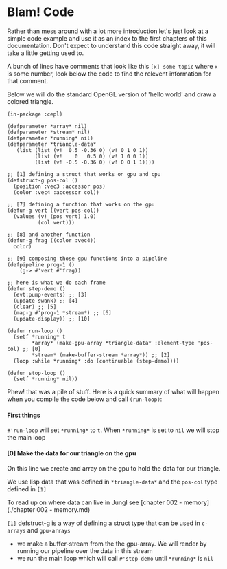 # Blam! Code

Rather than mess around with a lot more introduction let's just look at a simple code example and use it as an index to the first chapters of this documentation. Don't expect to understand this code straight away, it will take a little getting used to.

A bunch of lines have comments that look like this `[x] some topic` where `x` is some number, look below the code to find the relevent information for that comment.

Below we will do the standard OpenGL version of 'hello world' and draw a colored triangle.

```
(in-package :cepl)

(defparameter *array* nil)
(defparameter *stream* nil)
(defparameter *running* nil)
(defparameter *triangle-data*
   (list (list (v!  0.5 -0.36 0) (v! 0 1 0 1))
         (list (v!    0   0.5 0) (v! 1 0 0 1))
         (list (v! -0.5 -0.36 0) (v! 0 0 1 1))))

;; [1] defining a struct that works on gpu and cpu
(defstruct-g pos-col ()
  (position :vec3 :accessor pos)
  (color :vec4 :accessor col))

;; [7] defining a function that works on the gpu
(defun-g vert ((vert pos-col))
  (values (v! (pos vert) 1.0)
          (col vert)))

;; [8] and another function
(defun-g frag ((color :vec4))
  color)

;; [9] composing those gpu functions into a pipeline
(defpipeline prog-1 ()
    (g-> #'vert #'frag))

;; here is what we do each frame
(defun step-demo ()
  (evt:pump-events) ;; [3]
  (update-swank) ;; [4]
  (clear) ;; [5]
  (map-g #'prog-1 *stream*) ;; [6]
  (update-display)) ;; [10]

(defun run-loop ()
  (setf *running* t
        *array* (make-gpu-array *triangle-data* :element-type 'pos-col) ;; [0]
        *stream* (make-buffer-stream *array*)) ;; [2]
  (loop :while *running* :do (continuable (step-demo))))

(defun stop-loop ()
  (setf *running* nil))

```

Phew! that was a pile of stuff. Here is a quick summary of what will happen when you compile the code below and call `(run-loop)`:

#### First things

`#'run-loop` will set `*running*` to `t`. When `*running*` is set to `nil` we will stop the main loop

#### [0] Make the data for our triangle on the gpu

On this line we create and array on the gpu to hold the data for our triangle.

We use lisp data that was defined in `*triangle-data*` and the `pos-col` type defined in `[1]`

To read up on where data can live in Jungl see [chapter 002 - memory](./chapter 002 - memory.md)

`[1]` defstruct-g is a way of defining a struct type that can be used in `c-arrays` and `gpu-arrays`




- we make a buffer-stream from the the gpu-array. We will render by running our pipeline over the data in this stream
- we run the main loop which will call `#'step-demo` until `*running*` is `nil`
